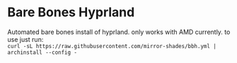 # Bare Bones Hyprland
Automated bare bones install of hyprland. only works with AMD currently. to use just run:  
`curl -sL https://raw.githubusercontent.com/mirror-shades/bbh.yml | archinstall --config -`
